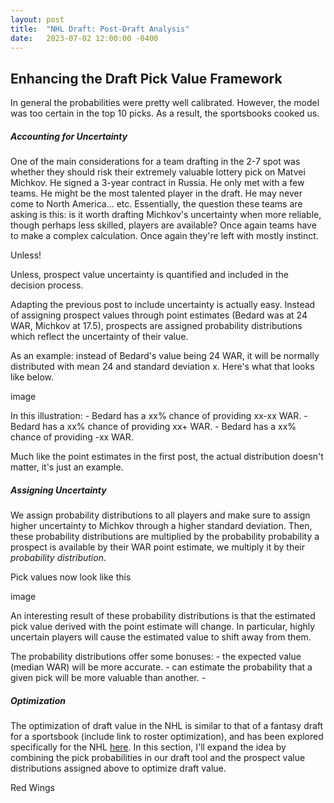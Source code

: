 ```yaml
---
layout: post
title:  "NHL Draft: Post-Draft Analysis"
date:   2023-07-02 12:00:00 -0400
---
```

<head>
<!-- Google tag (gtag.js) -->
<script async src="https://www.googletagmanager.com/gtag/js?id=G-DGRHZS5DNM"></script>
<script>
  window.dataLayer = window.dataLayer || [];
  function gtag(){dataLayer.push(arguments);}
  gtag('js', new Date());

  gtag('config', 'G-DGRHZS5DNM');
</script>
</head>
<h2>Enhancing the Draft Pick Value Framework</h2>
<p>
In general the probabilities were pretty well calibrated. However, the model was too certain in the top 10 picks. As a result, the sportsbooks cooked us. 
</p>
<p>
<h5>Accounting for Uncertainty</h5>
One of the main considerations for a team drafting in the 2-7 spot was whether they should risk their extremely valuable lottery pick on Matvei Michkov. He signed a 3-year contract in Russia. He only met with a few teams. He might be the most talented player in the draft. He may never come to North America... etc. Essentially, the question these teams are asking is this: is it worth drafting Michkov's uncertainty when more reliable, though perhaps less skilled, players are available? Once again teams have to make a complex calculation. Once again they're left with mostly instinct.
</p>
<p>
Unless!
</p>
<p>
Unless, prospect value uncertainty is quantified and included in the decision process.
</p>
<p>
Adapting the previous post to include uncertainty is actually easy. Instead of assigning prospect values through point estimates (Bedard was at 24 WAR, Michkov at 17.5), prospects are assigned probability distributions which reflect the uncertainty of their value. 
</p>
<p>
As an example: instead of Bedard's value being 24 WAR, it will be normally distributed with mean 24 and standard deviation x. Here's what that looks like below.
</p>
image
<p>
In this illustration:
  - Bedard has a xx% chance of providing xx-xx WAR.
  - Bedard has a xx% chance of providing xx+ WAR.
  - Bedard has a xx% chance of providing -xx WAR.
</p>
<p>
Much like the point estimates in the first post, the actual distribution doesn't matter, it's just an example.
</p>
<p>
<h5>Assigning Uncertainty</h5>
We assign probability distributions to all players and make sure to assign higher uncertainty to Michkov through a higher standard deviation. Then, these probability distributions are multiplied by the probability  probability a prospect is available by their WAR point estimate, we multiply it by their <em>probability distribution</em>.
</p>
<p>
Pick values now look like this
</p>
image
<p>
An interesting result of these probability distributions is that the estimated pick value derived with the point estimate will change. In particular, highly uncertain players will cause the estimated value to shift away from them.
<p>
The probability distributions offer some bonuses:
  - the expected value (median WAR) will be more accurate.
  - can estimate the probability that a given pick will be more valuable than another.
  - 
</p>
<p>
<h5>Optimization</h5>
The optimization of draft value in the NHL is similar to that of a fantasy draft for a sportsbook (include link to roster optimization), and has been explored specifically for the NHL <a href="http://statsportsconsulting.com/main/wp-content/uploads/Nandakumar_PerfectDraft-1.pdf">here</a>. In this section, I'll expand the idea by combining the pick probabilities in our draft tool and the prospect value distributions assigned above to optimize draft value.
</p>
Red Wings
<p>
</p>
<p>
</p>
<p>
</p>
<p>
</p>
<p>
</p>
<p>
</p>
<p>
</p>